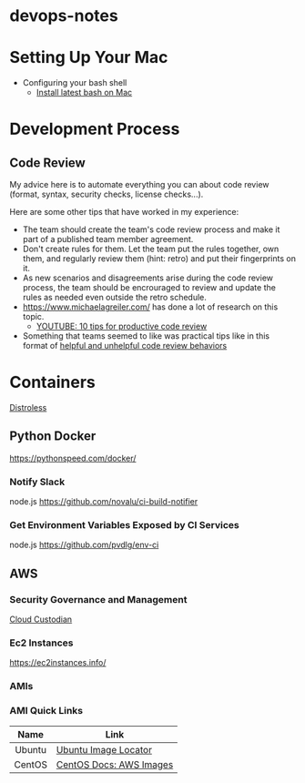 # devops-notes

# Setting Up Your Mac

* Configuring your bash shell
  * [Install latest bash on Mac](https://www.ioannispoulakas.com/2019/03/10/how-to-install-bash-5-on-macos/)

# Development Process

## Code Review

My advice here is to automate everything you can about code review (format, syntax, security checks, license checks...). 

Here are some other tips that have worked in my experience:

* The team should create the team's code review process and make it part of a published team member agreement. 
* Don't create rules for them. Let the team put the rules together, own them, and regularly review them (hint: retro) and put their fingerprints on it. 
* As new scenarios and disagreements arise during the code review process, the team should be encrouraged to review and update the rules as needed even outside the retro schedule.
* https://www.michaelagreiler.com/ has done a lot of research on this topic.
  * [YOUTUBE: 10 tips for productive code review](https://www.youtube.com/watch?v=NNXk_WJzyMI)
* Something that teams seemed to like was practical tips like in this format of [helpful and unhelpful code review behaviors](https://medium.com/@sandya.sankarram/unlearning-toxic-behaviors-in-a-code-review-culture-b7c295452a3c)

# Containers

[Distroless](https://github.com/GoogleContainerTools/distroless)

## Python Docker

https://pythonspeed.com/docker/

### Notify Slack

node.js
https://github.com/novalu/ci-build-notifier

### Get Environment Variables Exposed by CI Services

node.js
https://github.com/pvdlg/env-ci

## AWS

### Security Governance and Management

[Cloud Custodian](https://cloudcustodian.io/)

### Ec2 Instances
https://ec2instances.info/

### AMIs

### AMI Quick Links

|  Name  | Link                                                                 |
| :----: | -------------------------------------------------------------------- |
| Ubuntu | [Ubuntu Image Locator](https://cloud-images.ubuntu.com/locator/ec2/) |
| CentOS | [CentOS Docs: AWS Images](https://wiki.centos.org/Cloud/AWS)         |

